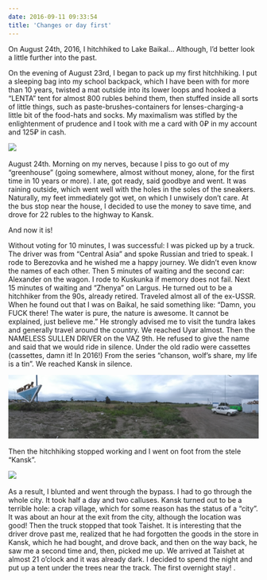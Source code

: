 ```yaml
---
date: 2016-09-11 09:33:54
title: 'Changes or day first'
---
```


On August 24th, 2016, I hitchhiked to Lake Baikal… Although, I’d better look a little further into
the past.

On the evening of August 23rd, I began to pack up my first hitchhiking. I put a sleeping bag into my
school backpack, which I have been with for more than 10 years, twisted a mat outside into its lower
loops and hooked a “LENTA” tent for almost 800 rubles behind them, then stuffed inside all sorts of
little things, such as paste-brushes-containers for lenses-charging-a little bit of the food-hats
and socks. My maximalism was stifled by the enlightenment of prudence and I took with me a card with
0₽ in my account and 125₽ in cash.

![](IMG_20160903_071525.jpg)

August 24th. Morning on my nerves, because I piss to go out of my “greenhouse” (going somewhere,
almost without money, alone, for the first time in 10 years or more). I ate, got ready, said goodbye
and went. It was raining outside, which went well with the holes in the soles of the sneakers.
Naturally, my feet immediately got wet, on which I unwisely don’t care. At the bus stop near the
house, I decided to use the money to save time, and drove for 22 rubles to the highway to Kansk.

And now it is!

Without voting for 10 minutes, I was successful: I was picked up by a truck. The driver was from
“Central Asia” and spoke Russian and tried to speak. I rode to Berezovka and he wished me a happy
journey. We didn’t even know the names of each other. Then 5 minutes of waiting and the second car:
Alexander on the wagon. I rode to Kuskunka if memory does not fail. Next 15 minutes of waiting and
“Zhenya” on Largus. He turned out to be a hitchhiker from the 90s, already retired. Traveled almost
all of the ex-USSR. When he found out that I was on Baikal, he said something like: “Damn, you FUCK
there! The water is pure, the nature is awesome. It cannot be explained, just believe me.” He
strongly advised me to visit the tundra lakes and generally travel around the country. We reached
Uyar almost. Then the NAMELESS SULLEN DRIVER on the VAZ 9th. He refused to give the name and said
that we would ride in silence. Under the old radio were cassettes (cassettes, damn it! In 2016!)
From the series “chanson, wolf’s share, my life is a tin”. We reached Kansk in silence.

![](PANO_20160824_125025.jpg)

Then the hitchhiking stopped working and I went on foot from the stele “Kansk”.

![](IMG_20160824_130634.jpg)

As a result, I blunted and went through the bypass. I had to go through the whole city. It took half
a day and two calluses. Kansk turned out to be a terrible hole: a crap village, which for some
reason has the status of a “city”. It was about an hour at the exit from the city, although the
location was good! Then the truck stopped that took Taishet. It is interesting that the driver drove
past me, realized that he had forgotten the goods in the store in Kansk, which he had bought, and
drove back, and then on the way back, he saw me a second time and, then, picked me up. We arrived at
Taishet at almost 21 o’clock and it was already dark. I decided to spend the night and put up a tent
under the trees near the track. The first overnight stay! .
